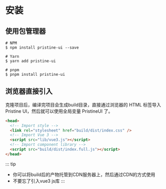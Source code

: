 # 安装

## 使用包管理器
```shell
# NPM
$ npm install pristine-ui --save

# Yarn
$ yarn add pristine-ui

# pnpm
$ pnpm install pristine-ui
```

## 浏览器直接引入
克隆项目后，编译完项目会生成build目录，直接通过浏览器的 HTML 标签导入 Pristine UI，然后就可以使用全局变量 PristineUI 了。
```html
<head>
  <!-- Import style -->
  <link rel="stylesheet" href="build/dist/index.css" />
  <!-- Import Vue 3 -->
  <script src="lib/vue3.js"></script>
  <!-- Import component library -->
  <script src="build/dist/index.full.js"></script>
</head>
```

::: tip
- 你可以将build后的产物托管到CDN服务器上，然后通过CDN的方式使用
- 不要忘了引入vue3 js库
:::
